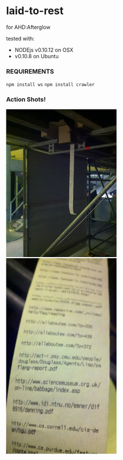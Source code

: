 laid-to-rest
============

for AHD:Afterglow

tested with:

* NODEjs v0.10.12 on OSX
* v0.10.8 on Ubuntu

### REQUIREMENTS
`npm install ws`
`npm install crawler`

### Action Shots!
![](documentation/a.jpg)&nbsp;![](documentation/b.jpg)